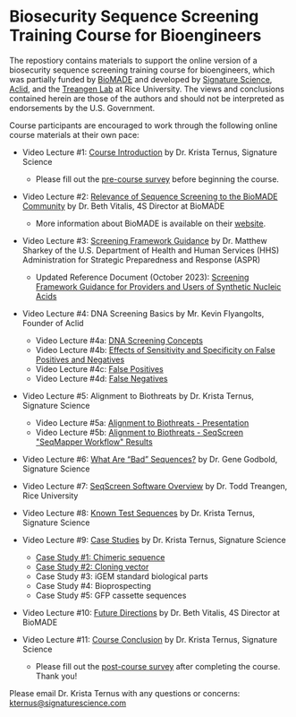 # Biosecurity Sequence Screening Training Course for Bioengineers 

The repostiory contains materials to support the online version of a biosecurity sequence screening training course for bioengineers, which was partially funded by [BioMADE](https://www.biomade.org/biosecurity-training-course) and developed by [Signature Science](https://www.signaturescience.com/press/biomade_training_award/), [Aclid](https://www.aclid.bio/), and the [Treangen Lab](https://www.treangenlab.com/) at Rice University. The views and conclusions contained herein are those of the authors and should not be interpreted as endorsements by the U.S. Government. 

Course participants are encouraged to work through the following online course materials at their own pace:

- Video Lecture #1: [Course Introduction](https://www.youtube.com/watch?v=L0ysY9QFu44) by Dr. Krista Ternus, Signature Science
    - Please fill out the [pre-course survey](https://forms.gle/tpeF1SmhvYx5Sv5U9) before beginning the course.

- Video Lecture #2: [Relevance of Sequence Screening to the BioMADE Community](https://www.youtube.com/watch?v=Ycl5JJLS4Qc) by Dr. Beth Vitalis, 4S Director at BioMADE
    - More information about BioMADE is available on their [website](https://www.biomade.org/).
      
- Video Lecture #3: [Screening Framework Guidance](https://www.youtube.com/watch?v=ujdkXk_JivY) by Dr. Matthew Sharkey of the U.S. Department of Health and Human Services (HHS) Administration for Strategic Preparedness and Response (ASPR)
    - Updated Reference Document (October 2023): [Screening Framework Guidance for Providers and Users of Synthetic Nucleic Acids](https://aspr.hhs.gov/legal/synna/Documents/SynNA-Guidance-2023.pdf)

- Video Lecture #4: DNA Screening Basics by Mr. Kevin Flyangolts, Founder of Aclid
    - Video Lecture #4a: [DNA Screening Concepts](https://www.youtube.com/watch?v=ULXv5cMZaeY)
    - Video Lecture #4b: [Effects of Sensitivity and Specificity on False Positives and Negatives](https://www.youtube.com/watch?v=0GpiFTM8ltg)
    - Video Lecture #4c: [False Positives](https://www.youtube.com/watch?v=rAzyvPW2fF8)
    - Video Lecture #4d: [False Negatives](https://www.youtube.com/watch?v=wuQHlSF5BbE)

- Video Lecture #5: Alignment to Biothreats by Dr. Krista Ternus, Signature Science
    - Video Lecture #5a: [Alignment to Biothreats - Presentation](https://www.youtube.com/watch?v=xTEWA8BVpWw)
    - Video Lecture #5b: [Alignment to Biothreats - SeqScreen "SeqMapper Workflow" Results](https://www.youtube.com/watch?v=b3_EY-RFuY8)

-  Video Lecture #6: [What Are “Bad” Sequences?](https://www.youtube.com/watch?v=DcceF6LxTgc) by Dr. Gene Godbold, Signature Science

- Video Lecture #7: [SeqScreen Software Overview](https://www.youtube.com/watch?v=34_d7DtJRZU&list=PLiLmmc_-cqRJqEZERElniUL4EDnECpsxV&index=9) by Dr. Todd Treangen, Rice University

- Video Lecture #8: [Known Test Sequences](https://www.youtube.com/watch?v=K6EoB2c7r1M) by Dr. Krista Ternus, Signature Science

- Video Lecture #9: [Case Studies](https://www.youtube.com/watch?v=_XTlJMLHvio&list=PLiLmmc_-cqRJqEZERElniUL4EDnECpsxV&index=14) by Dr. Krista Ternus, Signature Science 
    - [Case Study #1: Chimeric sequence](https://www.youtube.com/watch?v=oqGy3PMy8e4&list=PLiLmmc_-cqRJqEZERElniUL4EDnECpsxV&index=15)
    - [Case Study #2: Cloning vector](https://www.youtube.com/watch?v=j0ZOH_nOTwU&list=PLiLmmc_-cqRJqEZERElniUL4EDnECpsxV&index=16)
    - Case Study #3: iGEM standard biological parts
    - Case Study #4: Bioprospecting
    - Case Study #5: GFP cassette sequences
  
- Video Lecture #10: [Future Directions](https://www.youtube.com/watch?v=epZVIHqIB5M) by Dr. Beth Vitalis, 4S Director at BioMADE

- Video Lecture #11: [Course Conclusion](https://www.youtube.com/watch?v=Bc_3xI6_b9M) by Dr. Krista Ternus, Signature Science
    - Please fill out the [post-course survey](https://forms.gle/gc7sAKKmMmKVi1DF6) after completing the course. Thank you!

Please email Dr. Krista Ternus with any questions or concerns: kternus@signaturescience.com
